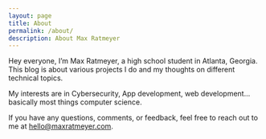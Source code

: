 ```yaml
---
layout: page
title: About
permalink: /about/
description: About Max Ratmeyer
---
```


Hey everyone, I’m Max Ratmeyer, a high school student in Atlanta, Georgia. This blog is about various projects I do and my thoughts on different technical topics.

My interests are in Cybersecurity, App development, web development… basically most things computer science.

If you have any questions, comments, or feedback, feel free to reach out to me at <hello@maxratmeyer.com>.
